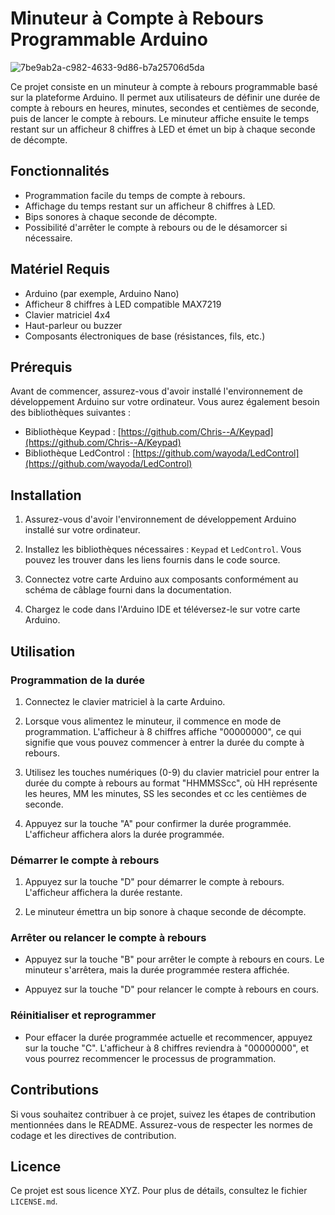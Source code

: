 # Minuteur à Compte à Rebours Programmable Arduino

![7be9ab2a-c982-4633-9d86-b7a25706d5da](https://github.com/Acidfurs68/FX486_V1/assets/153730800/561f6355-0b7a-4577-b27d-d51a5cb9047f)

Ce projet consiste en un minuteur à compte à rebours programmable basé sur la plateforme Arduino. 
Il permet aux utilisateurs de définir une durée de compte à rebours en heures, minutes, secondes et centièmes de seconde, puis de lancer le compte à rebours. 
Le minuteur affiche ensuite le temps restant sur un afficheur 8 chiffres à LED et émet un bip à chaque seconde de décompte.

## Fonctionnalités

- Programmation facile du temps de compte à rebours.
- Affichage du temps restant sur un afficheur 8 chiffres à LED.
- Bips sonores à chaque seconde de décompte.
- Possibilité d'arrêter le compte à rebours ou de le désamorcer si nécessaire.

## Matériel Requis

- Arduino (par exemple, Arduino Nano)
- Afficheur 8 chiffres à LED compatible MAX7219
- Clavier matriciel 4x4
- Haut-parleur ou buzzer
- Composants électroniques de base (résistances, fils, etc.)

## Prérequis

Avant de commencer, assurez-vous d'avoir installé l'environnement de développement Arduino sur votre ordinateur. Vous aurez également besoin des bibliothèques suivantes :

- Bibliothèque Keypad : [https://github.com/Chris--A/Keypad](https://github.com/Chris--A/Keypad)
- Bibliothèque LedControl : [https://github.com/wayoda/LedControl](https://github.com/wayoda/LedControl)

## Installation

1. Assurez-vous d'avoir l'environnement de développement Arduino installé sur votre ordinateur.

2. Installez les bibliothèques nécessaires : `Keypad` et `LedControl`. Vous pouvez les trouver dans les liens fournis dans le code source.

3. Connectez votre carte Arduino aux composants conformément au schéma de câblage fourni dans la documentation.

4. Chargez le code dans l'Arduino IDE et téléversez-le sur votre carte Arduino.

## Utilisation

### Programmation de la durée

1. Connectez le clavier matriciel à la carte Arduino.

2. Lorsque vous alimentez le minuteur, il commence en mode de programmation. L'afficheur à 8 chiffres affiche "00000000", ce qui signifie que vous pouvez commencer à entrer la durée du compte à rebours.

3. Utilisez les touches numériques (0-9) du clavier matriciel pour entrer la durée du compte à rebours au format "HHMMSScc", où HH représente les heures, MM les minutes, SS les secondes et cc les centièmes de seconde.

4. Appuyez sur la touche "A" pour confirmer la durée programmée. L'afficheur affichera alors la durée programmée.

### Démarrer le compte à rebours

1. Appuyez sur la touche "D" pour démarrer le compte à rebours. L'afficheur affichera la durée restante.

2. Le minuteur émettra un bip sonore à chaque seconde de décompte.

### Arrêter ou relancer le compte à rebours

- Appuyez sur la touche "B" pour arrêter le compte à rebours en cours. Le minuteur s'arrêtera, mais la durée programmée restera affichée.

- Appuyez sur la touche "D" pour relancer le compte à rebours en cours. 

### Réinitialiser et reprogrammer

- Pour effacer la durée programmée actuelle et recommencer, appuyez sur la touche "C". L'afficheur à 8 chiffres reviendra à "00000000", et vous pourrez recommencer le processus de programmation.

## Contributions

Si vous souhaitez contribuer à ce projet, suivez les étapes de contribution mentionnées dans le README. Assurez-vous de respecter les normes de codage et les directives de contribution.

## Licence

Ce projet est sous licence XYZ. Pour plus de détails, consultez le fichier `LICENSE.md`.
